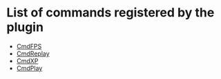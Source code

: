 # List of commands registered by the plugin

+ [CmdFPS](CmdFPS.md)
+ [CmdReplay](CmdReplay.md)
+ [CmdXP](CmdXP.md)
+ [CmdPlay](CmdPlay.md)

